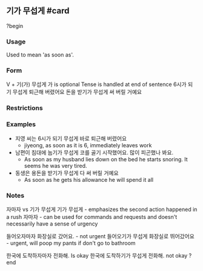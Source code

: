 ## 기가 무섭게 #card
?begin
### Usage
Used to mean 'as soon as'.

### Form
V + 기(가) 무섭게
가 is optional
Tense is handled at end of sentence
6시가 되기 무섭게 퇴근해 버렸어요
돈을 받기가 무섭게 써 버릴 거예요
### Restrictions
### Examples
* 지영 씨는 6시가 되기 무섭게 바로 퇴근해 버렸어요
	* jiyeong, as soon as it is 6, immediately leaves work
* 남편이 침대에 눕기가 무섭게 코를 골기 시작했어요. 많이 피곤했나 봐요.
	* As soon as my husband lies down on the bed he starts snoring. It seems he was very tired.
* 동생은 용돈을 받기가 무섭게 다 써 버릴 거예요
	* As soon as he gets his allowance he will spend it all
### Notes
자마자 vs 기가 무섭게
기가 무섭게 - emphasizes the second action happened in a rush
자마자 - can be used for commands and requests and doesn't necessarily have a sense of urgency

들어오자마자 화장실로 갔어요. - not urgent
들어오기가 무섭게 화장실로 뛰어갔어요 - urgent, will poop my pants if don't go to bathroom

한국에 도착하자마자 전화해. Is okay
한국에 도착하기가 무섭게 전화해. not okay
?end
